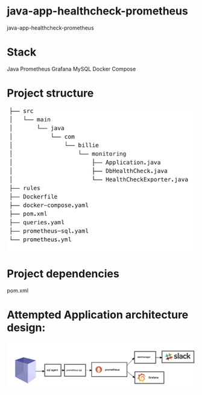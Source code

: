 # java-app-healthcheck-prometheus
java-app-healthcheck-prometheus

# Stack

Java
Prometheus
Grafana
MySQL
Docker Compose

# Project structure

![](images/project-structure.png)

# Project dependencies

pom.xml

# Attempted Application architecture design:

![](images/Architecture.png)

